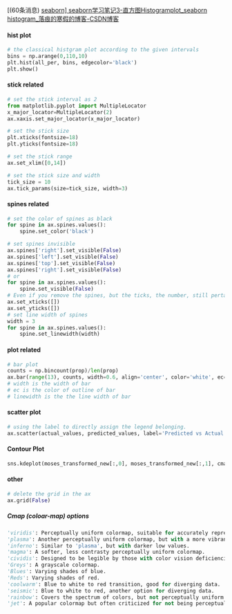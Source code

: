 [(60条消息) [seaborn\] seaborn学习笔记3-直方图Histogramplot_seaborn histogram_落痕的寒假的博客-CSDN博客](https://blog.csdn.net/LuohenYJ/article/details/90704424)



#### hist plot

```python
# the classical histgram plot according to the given intervals 
bins = np.arange(0,110,10)
plt.hist(all_per, bins, edgecolor='black')
plt.show()
```



#### stick related 

```python
# set the stick interval as 2
from matplotlib.pyplot import MultipleLocator
x_major_locator=MultipleLocator(2)
ax.xaxis.set_major_locator(x_major_locator)

# set the stick size 
plt.xticks(fontsize=18)
plt.yticks(fontsize=18)

# set the stick range
ax.set_xlim([0,14])

# set the stick size and width
tick_size = 10
ax.tick_params(size=tick_size, width=3)
```

#### spines related 

```python
# set the color of spines as black 
for spine in ax.spines.values():
    spine.set_color('black')

# set spines invisible
ax.spines['right'].set_visible(False)
ax.spines['left'].set_visible(False)
ax.spines['top'].set_visible(False)
ax.spines['right'].set_visible(False)
# or 
for spine in ax.spines.values():
    spine.set_visible(False)
# Even if you remove the spines, but the ticks, the number, still pertain. 
ax.set_xticks([])
ax.set_yticks([])
# set line width of spines
width = 3
for spine in ax.spines.values():
    spine.set_linewidth(width)
```

#### plot related

```python
# bar plot
counts = np.bincount(prop)/len(prop)
ax.bar(range(13), counts, width=0.6, align='center', color='white', ec=sns.color_palette()[0], linewidth=2)
# width is the width of bar
# ec is the color of outline of bar
# linewidth is the the line width of bar
```

#### scatter plot

```python
# using the label to directly assign the legend belonging. 
ax.scatter(actual_values, predicted_values, label='Predicted vs Actual')
```

#### Contour Plot

```python
sns.kdeplot(moses_transformed_new[:,0], moses_transformed_new[:,1], cmap="Blues", shade=True, shade_lowest=False, ax=ax, label='Moses')
```



#### other 

```python
# delete the grid in the ax
ax.grid(False)
```



##### Cmap (coloar-map) options 

```python
'viridis': Perceptually uniform colormap, suitable for accurately representing data in heatmaps.
'plasma': Another perceptually uniform colormap, but with a more vibrant color range.
'inferno': Similar to 'plasma', but with darker low values.
'magma': A softer, less contrasty perceptually uniform colormap.
'cividis': Designed to be legible by those with color vision deficiencies.
'Greys': A grayscale colormap.
'Blues': Varying shades of blue.
'Reds': Varying shades of red.
'coolwarm': Blue to white to red transition, good for diverging data.
'seismic': Blue to white to red, another option for diverging data.
'rainbow': Covers the spectrum of colors, but not perceptually uniform.
'jet': A popular colormap but often criticized for not being perceptually uniform.
```

